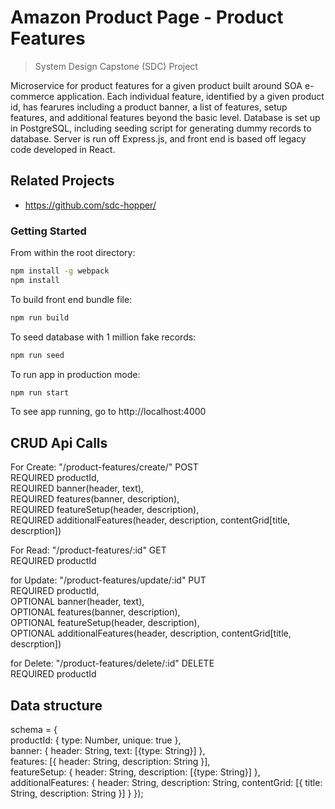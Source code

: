 # Amazon Product Page - Product Features

> System Design Capstone (SDC) Project

Microservice for product features for a given product built around SOA e-commerce application. Each individual feature, identified by a given product id, has fearures including a product banner, a list of features, setup features, and additional features beyond the basic level. Database is set up in PostgreSQL, including seeding script for generating dummy records to database. Server is run off Express.js, and front end is based off legacy code developed in React.

## Related Projects

  - https://github.com/sdc-hopper/

### Getting Started

From within the root directory:

```sh
npm install -g webpack
npm install
```

To build front end bundle file:
```sh
npm run build
```

To seed database with 1 million fake records:
```sh
npm run seed
```

To run app in production mode:
```sh
npm run start
```

To see app running, go to http://localhost:4000


## CRUD Api Calls

For Create: "/product-features/create/" POST\
REQUIRED productId,\
REQUIRED banner(header, text),\
REQUIRED features(banner, description),\
REQUIRED featureSetup(header, description),\
REQUIRED additionalFeatures(header, description, contentGrid[title, descrption])

For Read: "/product-features/:id" GET\
REQUIRED productId

for Update: "/product-features/update/:id" PUT\
REQUIRED productId,\
OPTIONAL banner(header, text),\
OPTIONAL features(banner, description),\
OPTIONAL featureSetup(header, description),\
OPTIONAL additionalFeatures(header, description, contentGrid[title, descrption])

for Delete: "/product-features/delete/:id" DELETE\
REQUIRED productId

## Data structure

schema = {\
  productId: {
    type: Number,
    unique: true
  },\
  banner: {
    header: String,
    text: [{type: String}]
  },\
  features: [{
    header: String,
    description: String
  }],\
  featureSetup: {
    header: String,
    description: [{type: String}]
  },\
  additionalFeatures: {
    header: String,
    description: String,
    contentGrid: [{
      title: String,
      description: String
    }]
  }
});
